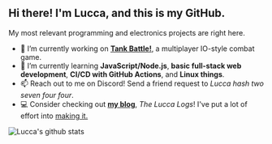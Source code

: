 ## Hi there! I'm Lucca, and this is my GitHub. 

My most relevant programming and electronics projects are right here. 
<!-- - 🔭 I’m currently working on **[configs](https://github.com/ChromeUniverse/.dotfiles) for my personal Linux desktop**. -->
<!-- - 🔭 I’m currently working on **[my personal website](https://github.com/ChromeUniverse/Personal-website)** and **CI/CD for [RedstoneBot](https://github.com/ChromeUniverse/RedstoneBot/)**. -->
- 🔭 I’m currently working on **[Tank Battle!](https://github.com/ChromeUniverse/Tank-Battle)**, a multiplayer IO-style combat game.
- 🌱 I’m currently learning **JavaScript/Node.js**, **basic full-stack web development**, **CI/CD with GitHub Actions**, and **Linux things**.
- 📫 Reach out to me on Discord! Send a friend request to _Lucca hash two seven four four_.
- 💻 Consider checking out **[my blog](http://34.200.98.64:3000/)**, _The Lucca Logs_! I've put a lot of effort into [making it.](http://34.200.98.64:3000/making-the-website)

![Lucca's github stats](https://github-readme-stats.vercel.app/api?username=ChromeUniverse&theme=dark&show_icons=true) 


<!--
**ChromeUniverse/ChromeUniverse** is a ✨ _special_ ✨ repository because its `README.md` (this file) appears on your GitHub profile.
[![willianrod's wakatime stats](https://github-readme-stats.vercel.app/api/wakatime?username=ChromeUniverse&theme=dark&show_icons=true)](https://github.com/anuraghazra/github-readme-stats)

![Top Langs](https://github-readme-stats.vercel.app/api/top-langs/?username=ChromeUniverse)](https://github.com/anuraghazra/github-readme-stats)

Here are some ideas to get you started:

- 🔭 I’m currently working on ...
- 🌱 I’m currently learning ...
- 👯 I’m looking to collaborate on ...
- 🤔 I’m looking for help with ...
- 💬 Ask me about ...
- 📫 How to reach me: ...
- 😄 Pronouns: ...
- ⚡ Fun fact: ...

-->
